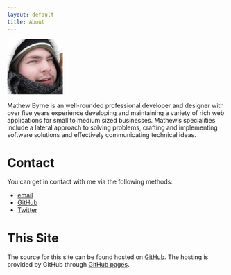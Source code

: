 ```yaml
---
layout: default
title: About
---
```


<div class="photo">
	<img src="/img/avatar.png" width="128" height="128" alt="Self-indulgent, desaturated, overly-cropped photograph" />
</div>

Mathew Byrne is an well-rounded professional developer and designer with over five years experience developing and maintaining a variety of rich web applications for small to medium sized businesses. Mathew’s specialities include a lateral approach to solving problems, crafting and implementing software solutions and effectively communicating technical ideas.

# Contact

You can get in contact with me via the following methods:

- [email](mailto:mathewbyrne@gmail.com)
- [GitHub](https://github.com/mathewbyrne)
- [Twitter](http://twitter.com/mathewbyrne)

# This Site

The source for this site can be found hosted on [GitHub](https://github.com/mathewbyrne/mathewbyrne.github.com). The hosting is provided by GitHub through [GitHub pages](http://pages.github.com/).